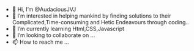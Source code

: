 - 👋 Hi, I’m @AudaciousJVJ
- 👀 I’m interested in helping mankind by finding solutions to their Complicated,Time-consuming and Hetic Endeavours through coding..
- 🌱 I’m currently learning Html,CSS,Javascript
- 💞️ I’m looking to collaborate on ...
- 📫 How to reach me ...

<!---
AudaciousJVJ/AudaciousJVJ is a ✨ special ✨ repository because its `README.md` (this file) appears on your GitHub profile.
You can click the Preview link to take a look at your changes.
--->

